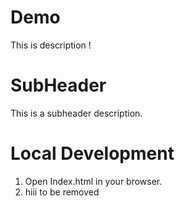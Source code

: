 # Demo
This is description ! 

# SubHeader
This is a subheader description.

# Local Development 
1. Open Index.html in your browser.
2. hiii to be removed 
